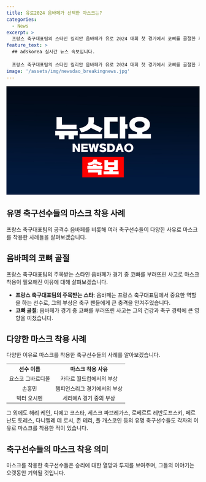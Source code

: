 ```yaml
---
title: 유로2024 음바페가 선택한 마스크는?
categories:
  - News
excerpt: >
  프랑스 축구대표팀의 스타인 킬리안 음바페가 유로 2024 대회 첫 경기에서 코뼈를 골절한 후 얼굴 마스크를 착용할 예정인데, 그런 그의 행동에 대해 이미지와 함께 유명 축구 선수들도 비슷한 경험을 한 사례를 소개했다. 요코 그바르디올과 손흥민, 빅터 오시멘, 해리 케인, 디에고 코스타 등의 사례가 포함되어 있으며, 각각의 마스크 착용 배경도 함께 언급했다.
feature_text: >
  ## adskorea 실시간 뉴스 속보입니다.

  프랑스 축구대표팀의 스타인 킬리안 음바페가 유로 2024 대회 첫 경기에서 코뼈를 골절한 후 얼굴 마스크를 착용할 예정인데, 그런 그의 행동에 대해 이미지와 함께 유명 축구 선수들도 비슷한 경험을 한 사례를 소개했다. 요코 그바르디올과 손흥민, 빅터 오시멘, 해리 케인, 디에고 코스타 등의 사례가 포함되어 있으며, 각각의 마스크 착용 배경도 함께 언급했다.
image: '/assets/img/newsdao_breakingnews.jpg'
---
```


<p><img src="/assets/img/newsdao_breakingnews.jpg" alt="adskorea 속보" /></p>

<h2 data-ke-size="size26">유명 축구선수들의 마스크 착용 사례</h2>

<p data-ke-size="size16">프랑스 축구대표팀의 공격수 음바페를 비롯해 여러 축구선수들이 다양한 사유로 마스크를 착용한 사례들을 살펴보겠습니다.</p>

<h2 data-ke-size="size24">음바페의 코뼈 골절</h2>

<p data-ke-size="size16">프랑스 축구대표팀의 주목받는 스타인 음바페가 경기 중 코뼈를 부러뜨린 사고로 마스크 착용이 필요해진 이유에 대해 살펴보겠습니다.</p>

<ul>
    <li><b>프랑스 축구대표팀의 주목받는 스타</b>: 음바페는 프랑스 축구대표팀에서 중요한 역할을 하는 선수로, 그의 부상은 축구 팬들에게 큰 충격을 안겨주었습니다.</li>
    <li><b>코뼈 골절</b>: 음바페가 경기 중 코뼈를 부러뜨린 사고는 그의 건강과 축구 경력에 큰 영향을 미쳤습니다.</li>
</ul>

<h2 data-ke-size="size24">다양한 마스크 착용 사례</h2>

<p data-ke-size="size16">다양한 이유로 마스크를 착용한 축구선수들의 사례를 알아보겠습니다.</p>

<table>
    <tr>
        <td style="text-align: center; height: 17px;"><b>선수 이름</b></td>
        <td style="text-align: center; height: 17px;"><b>마스크 착용 사유</b></td>
    </tr>
    <tr>
        <td style="text-align: center; height: 17px;">요스코 그바르디올</td>
        <td style="text-align: center; height: 17px;">카타르 월드컵에서의 부상</td>
    </tr>
    <tr>
        <td style="text-align: center; height: 17px;">손흥민</td>
        <td style="text-align: center; height: 17px;">챔피언스리그 경기에서의 부상</td>
    </tr>
    <tr>
        <td style="text-align: center; height: 17px;">빅터 오시멘</td>
        <td style="text-align: center; height: 17px;">세리에A 경기 중의 부상</td>
    </tr>
</table>

<p data-ke-size="size16">그 외에도 해리 케인, 디에고 코스타, 세스크 파브레가스, 로베르트 레반도프스키, 페르난도 토레스, 다니엘레 데 로시, 존 테리, 폴 개스코인 등의 유명 축구선수들도 각자의 이유로 마스크를 착용한 적이 있습니다.</p>

<h2 data-ke-size="size24">축구선수들의 마스크 착용 의미</h2>

<p data-ke-size="size16">마스크를 착용한 축구선수들은 승리에 대한 열망과 투지를 보여주며, 그들의 이야기는 오랫동안 기억될 것입니다.</p>

